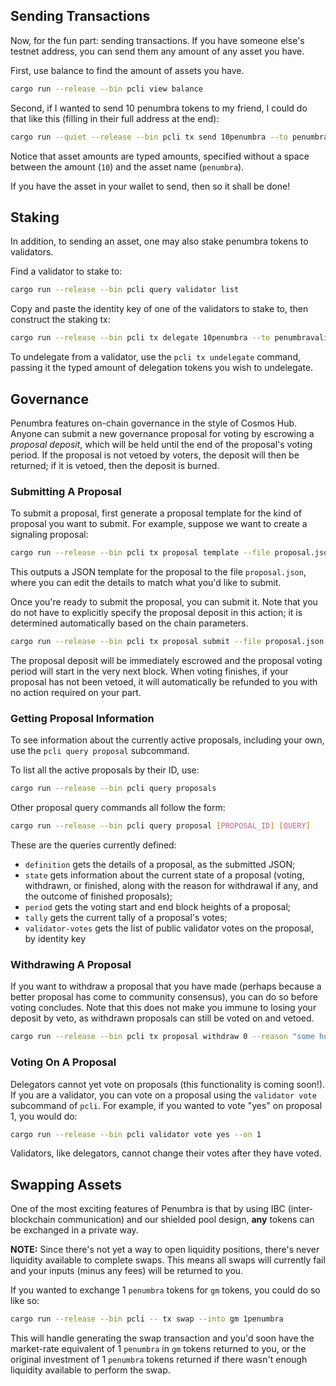 ## Sending Transactions

Now, for the fun part: sending transactions. If you have someone else's testnet address, you can
send them any amount of any asset you have.

First, use balance to find the amount of assets you have.

```bash
cargo run --release --bin pcli view balance
```

Second, if I wanted to send 10 penumbra tokens
to my friend, I could do that like this (filling in their full address at the end):

```bash
cargo run --quiet --release --bin pcli tx send 10penumbra --to penumbrav2t...
```

Notice that asset amounts are typed amounts, specified without a space between the amount (`10`)
and the asset name (`penumbra`).

If you have the asset in your wallet to send, then so it shall be done!

## Staking

In addition, to sending an asset, one may also stake penumbra tokens to validators.

Find a validator to stake to:

```bash
cargo run --release --bin pcli query validator list
```

Copy and paste the identity key of one of the validators to stake to, then construct the staking tx:

```bash
cargo run --release --bin pcli tx delegate 10penumbra --to penumbravalid...
```

To undelegate from a validator, use the `pcli tx undelegate` command, passing it the typed amount of
delegation tokens you wish to undelegate.

## Governance

Penumbra features on-chain governance in the style of Cosmos Hub. Anyone can submit a new governance
proposal for voting by escrowing a _proposal deposit_, which will be held until the end of the
proposal's voting period. If the proposal is not vetoed by voters, the deposit will then be
returned; if it is vetoed, then the deposit is burned.

### Submitting A Proposal

To submit a proposal, first generate a proposal template for the kind of proposal you want to
submit. For example, suppose we want to create a signaling proposal:

```bash
cargo run --release --bin pcli tx proposal template --file proposal.json
```

This outputs a JSON template for the proposal to the file `proposal.json`, where you can edit the
details to match what you'd like to submit.

Once you're ready to submit the proposal, you can submit it. Note that you do not have to explicitly
specify the proposal deposit in this action; it is determined automatically based on the chain
parameters.

```bash
cargo run --release --bin pcli tx proposal submit --file proposal.json
```

The proposal deposit will be immediately escrowed and the proposal voting period will start in the
very next block. When voting finishes, if your proposal has not been vetoed, it will automatically
be refunded to you with no action required on your part.

### Getting Proposal Information

To see information about the currently active proposals, including your own, use the `pcli query
proposal` subcommand.

To list all the active proposals by their ID, use:

```bash
cargo run --release --bin pcli query proposals
```

Other proposal query commands all follow the form:

```bash
cargo run --release --bin pcli query proposal [PROPOSAL_ID] [QUERY]
```

These are the queries currently defined:

- `definition` gets the details of a proposal, as the submitted JSON;
- `state` gets information about the current state of a proposal (voting, withdrawn, or finished,
  along with the reason for withdrawal if any, and the outcome of finished proposals);
- `period` gets the voting start and end block heights of a proposal;
- `tally` gets the current tally of a proposal's votes;
- `validator-votes` gets the list of public validator votes on the proposal, by identity key

### Withdrawing A Proposal

If you want to withdraw a proposal that you have made (perhaps because a better proposal has come to
community consensus), you can do so before voting concludes. Note that this does not make you immune
to losing your deposit by veto, as withdrawn proposals can still be voted on and vetoed.

```bash
cargo run --release --bin pcli tx proposal withdraw 0 --reason "some human-readable reason for withdrawal"
```

### Voting On A Proposal

Delegators cannot yet vote on proposals (this functionality is coming soon!). If you are a
validator, you can vote on a proposal using the `validator vote` subcommand of `pcli`. For example,
if you wanted to vote "yes" on proposal 1, you would do:

```bash
cargo run --release --bin pcli validator vote yes --on 1
```

Validators, like delegators, cannot change their votes after they have voted.

## Swapping Assets

One of the most exciting features of Penumbra is that by using IBC (inter-blockchain communication)
and our shielded pool design, **any** tokens can be exchanged in a private way.

**NOTE:** Since there's not yet a way to open liquidity positions, there's never liquidity available
to complete swaps. This means all swaps will currently fail and your inputs (minus any fees) will be
returned to you.

If you wanted to exchange 1 `penumbra` tokens for `gm` tokens, you could do so like so:

```bash
cargo run --release --bin pcli -- tx swap --into gm 1penumbra
```

This will handle generating the swap transaction and you'd soon have the market-rate equivalent of 1 `penumbra`
in `gm` tokens returned to you, or the original investment of 1 `penumbra` tokens returned if there wasn't
enough liquidity available to perform the swap.
